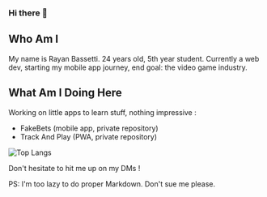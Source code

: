 ### Hi there 👋

## Who Am I
My name is Rayan Bassetti.
24 years old, 5th year student.
Currently a web dev, starting my mobile app journey, end goal: the video game industry.

## What Am I Doing Here 
Working on little apps to learn stuff, nothing impressive :

- FakeBets (mobile app, private repository)
- Track And Play (PWA, private repository)

![Top Langs](https://github-readme-stats.vercel.app/api/top-langs/?username=RayanBassetti&theme=buefy&layout=compact)

Don't hesitate to hit me up on my DMs !

PS: I'm too lazy to do proper Markdown. Don't sue me please.

<!--
**RayanBassetti/RayanBassetti** is a ✨ _special_ ✨ repository because its `README.md` (this file) appears on your GitHub profile.

Here are some ideas to get you started:

- 🔭 I’m currently working on ...
- 🌱 I’m currently learning ...
- 👯 I’m looking to collaborate on ...
- 🤔 I’m looking for help with ...
- 💬 Ask me about ...
- 📫 How to reach me: ...
- 😄 Pronouns: ...
- ⚡ Fun fact: ...
-->

